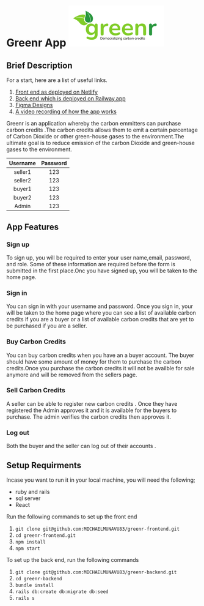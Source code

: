 # Greenr App ![Green Logo](src/components/Images/headerlogo.png)
## Brief Description
For a start, here are a list of useful links.
1. [Front end as deployed on Netlify]()
2. [Back end which is deployed on Railway.app]()
3. [Figma Designs](https://www.figma.com/file/SZEEqh7tZ0w0Y2nN2Ky7hp/greenr?node-id=0%3A3)
4. [A video recording of how the app works]()

Greenr is an application whereby the carbon emmitters can purchase carbon credits .The carbon credits allows them to emit a certain percentage of Carbon Dioxide or other green-house gases to the environment.The ultimate goal is to reduce emission of the carbon Dioxide and green-house gases to the environment.


| **Username** | **Password** |
|:------------:|:------------:|
|  seller1     |   123        |
|  seller2     |   123        |
|  buyer1      |   123        |
|  buyer2      |   123        |
|  Admin       |   123        |

## App Features

### Sign up
To sign up, you will be required to enter your user name,email, password, and role. Some of these information are required before the form is submitted in the first place.Onc you have signed up, you will be taken to the home page.

### Sign in
You can sign in with your username and password. Once you sign in, your will be taken to the home page where you can see a list of available carbon credits if you are a buyer or a list of available carbon credits that are yet to be purchased if you are a seller.

### Buy Carbon Credits
You can buy carbon credits when you have an a buyer account. The buyer should have some amount of money for them to purchase  the carbon credits.Once you purchase the carbon credits it will not be availble for sale anymore and will be removed from the sellers page.

### Sell Carbon Credits
A seller can be able to register new carbon credits . Once they have registered the Admin approves it and it is available for the buyers to purchase. The admin verifies the carbon credits then approves it.

### Log out
Both the buyer and the seller can log out of their accounts .

## Setup Requirments
Incase you want to run it in your local machine, you will need the following;
- ruby and rails 
- sql server
-   React

Run the following commands to set up the front end
1.  `git clone git@github.com:MICHAELMUNAVU83/greenr-frontend.git`
2.  `cd greenr-frontend.git`
3.  `npm install`
4.  `npm start`

To set up the back end, run the following commands
1.  `git clone git@github.com:MICHAELMUNAVU83/greenr-backend.git`
2.  `cd greenr-backend`
3.  `bundle install`
4.  `rails db:create db:migrate db:seed`
4.  `rails s`

